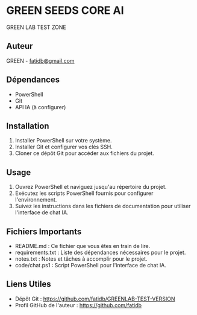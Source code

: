 ﻿# GREEN SEEDS CORE AI

GREEN LAB TEST ZONE

## Auteur
GREEN - fatidb@gmail.com

## Dépendances
- PowerShell
- Git
- API IA (à configurer)

## Installation
1. Installer PowerShell sur votre système.
2. Installer Git et configurer vos clés SSH.
3. Cloner ce dépôt Git pour accéder aux fichiers du projet.

## Usage
1. Ouvrez PowerShell et naviguez jusqu'au répertoire du projet.
2. Exécutez les scripts PowerShell fournis pour configurer l'environnement.
3. Suivez les instructions dans les fichiers de documentation pour utiliser l'interface de chat IA.

## Fichiers Importants
- README.md : Ce fichier que vous êtes en train de lire.
- requirements.txt : Liste des dépendances nécessaires pour le projet.
- notes.txt : Notes et tâches à accomplir pour le projet.
- code/chat.ps1 : Script PowerShell pour l'interface de chat IA.

## Liens Utiles
- Dépôt Git : https://github.com/fatidb/GREENLAB-TEST-VERSION
- Profil GitHub de l'auteur : https://github.com/fatidb
